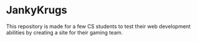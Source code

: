 # JankyKrugs
This repository is made for a few CS students to test their web development abilities by creating a site for their gaming team.
